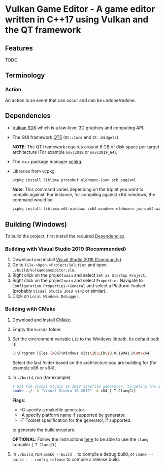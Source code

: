# Vulkan Game Editor - A game editor written in C++17 using Vulkan and the QT framework

## Features

TODO

## Terminology

### Action

An action is an event that can occur and can be undone/redone.

## Dependencies

- [Vulkan SDK](https://vulkan.lunarg.com/) which is a low-level 3D graphics and computing API.
- The GUI framework [QT5](https://www.qt.io/download-open-source) (`Qt::Core` and `Qt::Widgets`).

  **NOTE**: The QT framework requires around 8 GB of disk space per target architecture (For example `msvc2019` or `msvc2019_64`).

- The c++ package manager [vcpkg](https://github.com/microsoft/vcpkg).
- Libraries from vcpkg:

  ```sh
  vcpkg install liblzma protobuf nlohmann-json stb pugixml
  ```

  **Note**: This command varies depending on the triplet you want to compile against.
  For instance, for compiling against x64-windows, the command would be

  ```sh
  vcpkg install liblzma:x64-windows :x64-windows nlohmann-json:x64-windows stb:x64-windows pugixml:x64-windows
  ```

## Building (Windows)

To build the project, first install the required [Dependencies](#dependencies).

### Building with Visual Studio 2019 (Recommended)

1. Download and install [Visual Studio 2019 (Community)](https://visualstudio.microsoft.com/vs/).
2. Go to `File->Open->Project/Solution` and open `./build/VulkanGameEditor.sln`.
3. Right click on the project `main` and select `Set as Startup Project`.
4. Right click on the project `main` and select `Properties` Navigate to `Configuration Properties->General` and select a Platform Toolset (probably `Visual Studio 2019 v142` or similar).
5. Click on `Local Windows Debugger`.

### Building with CMake

1. Download and install [CMake](https://cmake.org/download/).
2. Empty the `build/` folder.
3. Set the environment variable `LIB` to the Windows libpath. Its default path is

   ```sh
   C:\Program Files (x86)\Windows Kits\10\Lib\10.0.19041.0\um\x64
   ```

   Select the last folder based on the architecture you are building for (for example x86 or x64).

4. In `./build`, run (for example)

   ```sh
   # Use the Visual Studio 16 2019 makefile generator, targeting the x64 platform with the ClangCL compiler.
   cmake ../ -G "Visual Studio 16 2019" -A x64 [-T ClangCL]
   ```

   **Flags**:

   - -G specify a makefile generator.
   - -A specify platform name if supported by generator.
   - -T Toolset specification for the generator, if supported.

   to generate the build structure.

   **OPTIONAL**: Follow the instructions [here](https://docs.microsoft.com/en-us/cpp/build/clang-support-msbuild?view=vs-2019) to be able to use the `clang` compiler (`-T ClangCL`)

5. In `./build`, run `cmake --build .` to compile a debug build, or `cmake --build . --config release` to compile a release build.
